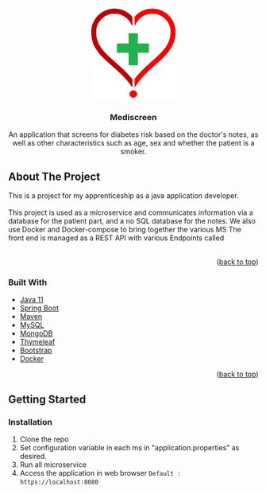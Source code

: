 <!-- PROJECT LOGO -->
<br />
<div align="center">
  <a href="https://github.com/alsurrusca/DAJAVA_P9_Mediscreen">
    <img src="logo.jpg" alt="Logo">
  </a>

<h3 align="center">Mediscreen </h3>

<p> An application that screens for diabetes risk based on the doctor's notes, 
as well as other characteristics such as age, sex and whether the patient is a smoker. </p>
</div>

<!-- ABOUT THE PROJECT -->
## About The Project

This is a project for my apprenticeship as a java application developer.
<br><br>
This project is used as a microservice and communicates information via a database for the patient part,
and a no SQL database for the notes.
We also use Docker and Docker-compose to bring together the various MS
The front end is managed as a REST API with various Endpoints called
<br><br>
<p align="right">(<a href="#top">back to top</a>)</p>

### Built With

* [Java 11](https://www.oracle.com/java/technologies/javase/jdk11-archive-downloads.html)
* [Spring Boot](https://spring.io/projects/spring-boot)
* [Maven](https://maven.apache.org/)
* [MySQL](https://www.mysql.com/)
* [MongoDB](https://www.mongodb.com/)
* [Thymeleaf](https://www.thymeleaf.org/)
* [Bootstrap](https://getbootstrap.com)
* [Docker](https://www.docker.com/)

<p align="right">(<a href="#top">back to top</a>)</p>

<!-- GETTING STARTED -->
## Getting Started

### Installation 

1. Clone the repo
2. Set configuration variable in each ms in "application.properties" as desired.
3. Run all microservice
4. Access the application in web browser 
   ```Default : https://localhost:8080```